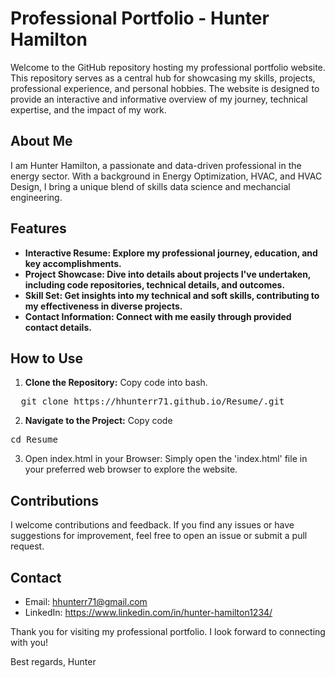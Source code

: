 # Professional Portfolio - Hunter Hamilton
Welcome to the GitHub repository hosting my professional portfolio website. This repository serves as a central hub for showcasing my skills, projects, professional experience, and personal hobbies. The website is designed to provide an interactive and informative overview of my journey, technical expertise, and the impact of my work.

## About Me
I am Hunter Hamilton, a passionate and data-driven professional in the energy sector. With a background in Energy Optimization, HVAC, and HVAC Design, I bring a unique blend of skills data science and mechancial engineering. 

## Features
- **Interactive Resume: Explore my professional journey, education, and key accomplishments.**
- **Project Showcase: Dive into details about projects I've undertaken, including code repositories, technical details, and outcomes.**
- **Skill Set: Get insights into my technical and soft skills, contributing to my effectiveness in diverse projects.**
- **Contact Information: Connect with me easily through provided contact details.**

## How to Use

1. **Clone the Repository:**
Copy code into bash.
<pre>
  git clone https://hhunterr71.github.io/Resume/.git
</pre>
2. **Navigate to the Project:**
Copy code
<pre>
cd Resume
</pre>

3. Open index.html in your Browser:
Simply open the 'index.html' file in your preferred web browser to explore the website.

## Contributions
I welcome contributions and feedback. If you find any issues or have suggestions for improvement, feel free to open an issue or submit a pull request.

## Contact
- Email: hhunterr71@gmail.com
- LinkedIn: https://www.linkedin.com/in/hunter-hamilton1234/

Thank you for visiting my professional portfolio. I look forward to connecting with you!

Best regards,
Hunter
